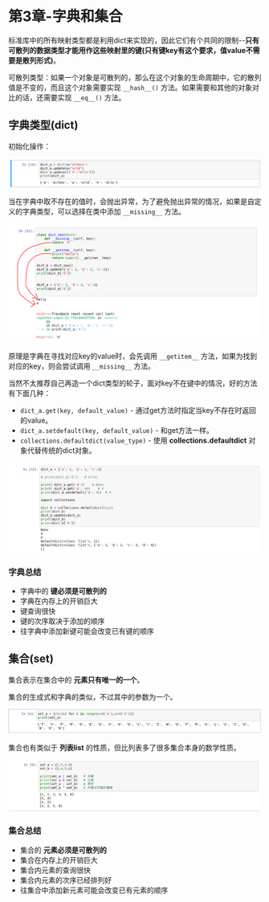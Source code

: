# 第3章-字典和集合

标准库中的所有映射类型都是利用dict来实现的，因此它们有个共同的限制--**只有可散列的数据类型才能用作这些映射里的键(只有键key有这个要求，值value不需要是散列形式)**。

可散列类型：如果一个对象是可散列的，那么在这个对象的生命周期中，它的散列值是不变的，而且这个对象需要实现 `__hash__()` 方法。如果需要和其他的对象对比的话，还需要实现 `__eq__()` 方法。

## 字典类型(dict)

初始化操作：

![3_dict_init](/Image/Books/ProfessionBooks/流畅的Python/3_dict_init.png)

当在字典中取不存在的值时，会抛出异常，为了避免抛出异常的情况，如果是自定义的字典类型，可以选择在类中添加 `__missing__`  方法。

![3_dict_missing](/Image/Books/ProfessionBooks/流畅的Python/3_dict_missing.png)

原理是字典在寻找对应key的value时，会先调用 `__getitem__` 方法，如果为找到对应的key，则会尝试调用 `__missing__` 方法。

当然不太推荐自己再造一个dict类型的轮子，面对key不在键中的情况，好的方法有下面几种：

- `dict_a.get(key, default_value)` - 通过get方法时指定当key不存在时返回的value。
- `dict_a.setdefault(key, default_value)` - 和get方法一样。
- `collections.defaultdict(value_type)` - 使用 **collections.defaultdict** 对象代替传统的dict对象。

![3_dict_setdefault](/Image/Books/ProfessionBooks/流畅的Python/3_dict_setdefault.png)

### 字典总结

- 字典中的 **键必须是可散列的**
- 字典在内存上的开销巨大
- 键查询很快
- 键的次序取决于添加的顺序
- 往字典中添加新键可能会改变已有键的顺序

## 集合(set)

集合表示在集合中的 **元素只有唯一的一个**。

集合的生成式和字典的类似，不过其中的参数为一个。

![3_dict_set3_set_genertordefault](/Image/Books/ProfessionBooks/流畅的Python/3_set_genertor.png)

集合也有类似于 **列表list** 的性质，但比列表多了很多集合本身的数学性质。

![3_set_operate](/Image/Books/ProfessionBooks/流畅的Python/3_set_operate.png)

### 集合总结

- 集合的 **元素必须是可散列的**
- 集合在内存上的开销巨大
- 集合内元素的查询很快
- 集合内元素的次序已经排列好
- 往集合中添加新元素可能会改变已有元素的顺序
